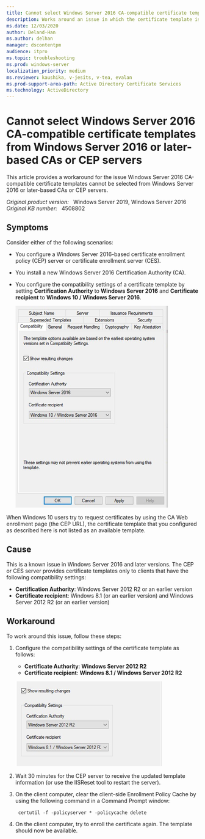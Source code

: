 ```yaml
---
title: Cannot select Windows Server 2016 CA-compatible certificate templates from Windows Server 2016 or later-based CAs or CEP servers
description: Works around an issue in which the certificate template is not available to clients if you set compatibility to Windows Server 2016.
ms.date: 12/03/2020
author: Deland-Han
ms.author: delhan 
manager: dscontentpm
audience: itpro
ms.topic: troubleshooting
ms.prod: windows-server
localization_priority: medium
ms.reviewer: kaushika, v-jesits, v-tea, evalan 
ms.prod-support-area-path: Active Directory Certificate Services
ms.technology: ActiveDirectory
---
```

# Cannot select Windows Server 2016 CA-compatible certificate templates from Windows Server 2016 or later-based CAs or CEP servers

This article provides a workaround for the issue Windows Server 2016 CA-compatible certificate templates cannot be selected from Windows Server 2016 or later-based CAs or CEP servers.

_Original product version:_ &nbsp; Windows Server 2019, Windows Server 2016  
_Original KB number:_ &nbsp; 4508802

## Symptoms

Consider either of the following scenarios:

- You configure a Windows Server 2016-based certificate enrollment policy (CEP) server or certificate enrollment server (CES).
- You install a new Windows Server 2016 Certification Authority (CA).
- You configure the compatibility settings of a certificate template by setting **Certification Authority** to **Windows Server 2016** and **Certificate recipient** to **Windows 10 / Windows Server 2016**.

    ![Compatiblity tab of a certificate template, showing the compatibility level set to Windows Server 2016 and Windows 10.](./media/cannot-select-windows-server-2016-ca-compatible-certificate-templates/compatibility-settings-of-a-certificate-template.png)

When Windows 10 users try to request certificates by using the CA Web enrollment page (the CEP URL), the certificate template that you configured as described here is not listed as an available template.

## Cause

This is a known issue in Windows Server 2016 and later versions. The CEP or CES server provides certificate templates only to clients that have the following compatibility settings:

- **Certification Authority**: Windows Server 2012 R2 or an earlier version
- **Certificate recipient**: Windows 8.1 (or an earlier version) and Windows Server 2012 R2 (or an earlier version)

## Workaround

To work around this issue, follow these steps:

1. Configure the compatibility settings of the certificate template as follows:
   - **Certificate Authority**: **Windows Server 2012 R2**  
   - **Certificate recipient**: **Windows 8.1 / Windows Server 2012 R2**  

    ![Compatiblity tab of a certificate template, showing the compatibility level set to Windows Server 2012 R2 and Windows 8.1.](./media/cannot-select-windows-server-2016-ca-compatible-certificate-templates/compatibility-settings-certificate-template.png)

2. Wait 30 minutes for the CEP server to receive the updated template information (or use the IISReset tool to restart the server).
3. On the client computer, clear the client-side Enrollment Policy Cache by using the following command in a Command Prompt window:

    ```console
     certutil -f -policyserver * -policycache delete
    ```
  
4. On the client computer, try to enroll the certificate again. The template should now be available.
